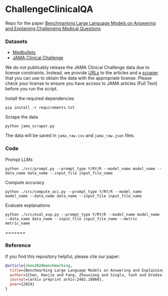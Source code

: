 # ChallengeClinicalQA
Repo for the paper [Benchmarking Large Language Models on Answering and Explaining Challenging Medical Questions](https://arxiv.org/pdf/2402.18060.pdf)

### Datasets
- [Medbullets](https://github.com/HanjieChen/ChallengeClinicalQA/tree/main/medbullets)
- [JAMA Clinical Challenge](https://jamanetwork.com/collections/44038/clinical-challenge)

We do not publicably release the JAMA Clinical Challenge data due to license constraints. Instead, we provide [URLs](https://github.com/HanjieChen/ChallengeClinicalQA/blob/main/jama_links.json) to the articles and a [scraper](https://github.com/HanjieChen/ChallengeClinicalQA/blob/main/jama_scraper.py) that you can use to obtain the data with the appropriate license. Please check your license to ensure you have access to JAMA articles (Full Text) before you run the script.

Install the required dependencies
````
pip install -r requirements.txt
````

Scrape the data
````
python jama_scraper.py
````

The data will be saved in `jama_raw.csv` and `jama_raw.json` files.


### Code

Prompt LLMs
````
python ./src/prompt.py --prompt_type Y/RY/R --model_name model_name --data_name data_name --input_file input_file_name
````

Compute accuracy
````
python ./src/compute_acc.py --prompt_type Y/RY/R --model_name model_name --data_name data_name --input_file input_file_name
````

Evaluate explanations
````
python ./src/eval_exp.py --prompt_type Y/RY/R --model_name model_name --data_name data_name --input_file input_file_name --metric metric_name
````
=======
### Reference
If you find this repository helpful, please cite our paper:
```bibtex
@article{chen2024benchmarking,
  title={Benchmarking Large Language Models on Answering and Explaining Challenging Medical Questions},
  author={Chen, Hanjie and Fang, Zhouxiang and Singla, Yash and Dredze, Mark},
  journal={arXiv preprint arXiv:2402.18060},
  year={2024}
}
```
